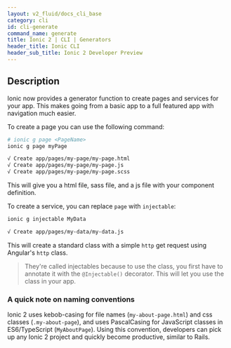 ```yaml
---
layout: v2_fluid/docs_cli_base
category: cli
id: cli-generate
command_name: generate
title: Ionic 2 | CLI | Generators
header_title: Ionic CLI
header_sub_title: Ionic 2 Developer Preview
---
```


## Description

Ionic now provides a generator function to create pages and services for your app. This makes going from a basic app to a full featured app with navigation much easier.

To create a page you can use the following command:

```bash
# ionic g page <PageName>
ionic g page myPage

√ Create app/pages/my-page/my-page.html
√ Create app/pages/my-page/my-page.js
√ Create app/pages/my-page/my-page.scss
```

This will give you a html file, sass file, and a js file with your component definition.


To create a service, you can replace `page` with `injectable`:

```bash
ionic g injectable MyData

√ Create app/pages/my-data/my-data.js
```

This will create a standard class with a simple `http` get request using Angular's `http` class.

>They're called injectables because to use the class, you first have to annotate it with the `@Injectable()` decorator. This will let you use the class in your app.

### A quick note on naming conventions

Ionic 2 uses kebob-casing for file names (`my-about-page.html`) and css classes (`.my-about-page`), and uses PascalCasing for JavaScript classes in ES6/TypeScript (`MyAboutPage`). Using this convention, developers can pick up any Ionic 2 project and quickly become productive, similar to Rails.

